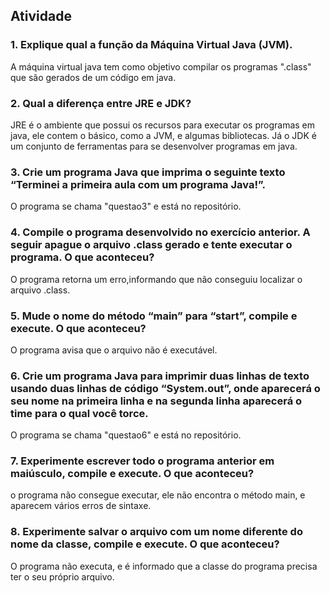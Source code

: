 ## Atividade

### 1. Explique qual a função da Máquina Virtual Java (JVM).

A máquina virtual java tem como objetivo compilar os programas ".class" que são gerados de um código em java.

### 2. Qual a diferença entre JRE e JDK?

JRE é o ambiente que possui os recursos para executar os programas em java, ele contem o básico, como a JVM, e algumas bibliotecas. Já o JDK é um conjunto de ferramentas para se desenvolver programas em java.

### 3. Crie um programa Java que imprima o seguinte texto “Terminei a primeira aula com um programa Java!”.

O programa se chama "questao3" e está no repositório.

### 4. Compile o programa desenvolvido no exercício anterior. A seguir apague o arquivo .class gerado e tente executar o programa. O que aconteceu?

O programa retorna um erro,informando que não conseguiu localizar o arquivo .class.

### 5. Mude o nome do método “main” para “start”, compile e execute. O que aconteceu?

O programa avisa que o arquivo não é executável.

### 6. Crie um programa Java para imprimir duas linhas de texto usando duas linhas de código “System.out”, onde aparecerá o seu nome na primeira linha e na segunda linha aparecerá o time para o qual você torce.

O programa se chama "questao6" e está no repositório.

### 7. Experimente escrever todo o programa anterior em maiúsculo, compile e execute. O que aconteceu?

o programa não consegue executar, ele não encontra o método main, e aparecem vários erros de sintaxe.

### 8. Experimente salvar o arquivo com um nome diferente do nome da classe, compile e execute. O que aconteceu?

O programa não executa, e é informado que a classe do programa precisa ter o seu próprio arquivo.
